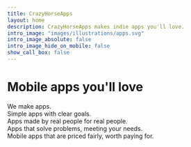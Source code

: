 ```yaml
---
title: CrazyHorseApps
layout: home
description: CrazyHorseApps makes indie apps you'll love.
intro_image: "images/illustrations/apps.svg"
intro_image_absolute: false
intro_image_hide_on_mobile: false
show_call_box: false
---
```


# Mobile apps you'll love

We make apps. <br>
Simple apps with clear goals. <br>
Apps made by real people for real people. <br>
Apps that solve problems, meeting your needs.<br>
Mobile apps that are priced fairly, worth paying for.<br>
